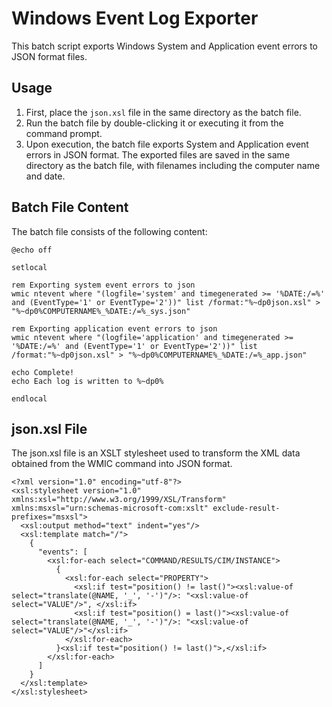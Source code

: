 # Windows Event Log Exporter

This batch script exports Windows System and Application event errors to JSON format files.

## Usage

1. First, place the `json.xsl` file in the same directory as the batch file.
2. Run the batch file by double-clicking it or executing it from the command prompt.
3. Upon execution, the batch file exports System and Application event errors in JSON format. The exported files are saved in the same directory as the batch file, with filenames including the computer name and date.

## Batch File Content

The batch file consists of the following content:

```batch
@echo off

setlocal

rem Exporting system event errors to json
wmic ntevent where "(logfile='system' and timegenerated >= '%DATE:/=%' and (EventType='1' or EventType='2'))" list /format:"%~dp0json.xsl" > "%~dp0%COMPUTERNAME%_%DATE:/=%_sys.json"

rem Exporting application event errors to json
wmic ntevent where "(logfile='application' and timegenerated >= '%DATE:/=%' and (EventType='1' or EventType='2'))" list /format:"%~dp0json.xsl" > "%~dp0%COMPUTERNAME%_%DATE:/=%_app.json"

echo Complete!
echo Each log is written to %~dp0%

endlocal
```

## json.xsl File

The json.xsl file is an XSLT stylesheet used to transform the XML data obtained from the WMIC command into JSON format.

```x
<?xml version="1.0" encoding="utf-8"?>
<xsl:stylesheet version="1.0" xmlns:xsl="http://www.w3.org/1999/XSL/Transform" xmlns:msxsl="urn:schemas-microsoft-com:xslt" exclude-result-prefixes="msxsl">
  <xsl:output method="text" indent="yes"/>
  <xsl:template match="/">
    {
      "events": [
        <xsl:for-each select="COMMAND/RESULTS/CIM/INSTANCE">
          {
            <xsl:for-each select="PROPERTY">
              <xsl:if test="position() != last()"><xsl:value-of select="translate(@NAME, '_', '-')"/>: "<xsl:value-of select="VALUE"/>", </xsl:if>
              <xsl:if test="position() = last()"><xsl:value-of select="translate(@NAME, '_', '-')"/>: "<xsl:value-of select="VALUE"/>"</xsl:if>
            </xsl:for-each>
          }<xsl:if test="position() != last()">,</xsl:if>
        </xsl:for-each>
      ]
    }
  </xsl:template>
</xsl:stylesheet>
```
